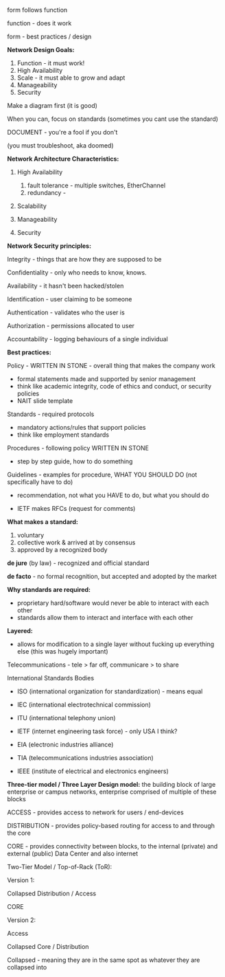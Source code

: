 form follows function

  

function - does it work

form - best practices / design

  

**Network Design Goals:**

  

1. Function - it must work!
2. High Availability
3. Scale - it must able to grow and adapt
4. Manageability
5. Security

  

Make a diagram first (it is good)

  

When you can, focus on standards (sometimes you cant use the standard)

  

DOCUMENT - you're a fool if you don't

(you must troubleshoot, aka doomed)

  

**Network Architecture Characteristics:**

  

1. High Availability
    
    1. fault tolerance - multiple switches, EtherChannel
    2. redundancy -
2. Scalability
3. Manageability
4. Security

  

**Network Security principles:**

  

Integrity - things that are how they are supposed to be

Confidentiality - only who needs to know, knows.

Availability - it hasn't been hacked/stolen

  

Identification - user claiming to be someone

Authentication - validates who the user is

Authorization - permissions allocated to user

Accountability - logging behaviours of a single individual

  

**Best practices:**

Policy - WRITTEN IN STONE - overall thing that makes the company work

- formal statements made and supported by senior management
- think like academic integrity, code of ethics and conduct, or security policies
- NAIT slide template

Standards - required protocols

- mandatory actions/rules that support policies
- think like employment standards

Procedures - following policy WRITTEN IN STONE

- step by step guide, how to do something

Guidelines - examples for procedure, WHAT YOU SHOULD DO (not specifically have to do)

- recommendation, not what you HAVE to do, but what you should do

  

- IETF makes RFCs (request for comments)

  

**What makes a standard:**

1. voluntary
2. collective work & arrived at by consensus
3. approved by a recognized body

  

**de jure** (by law) - recognized and official standard

**de facto** - no formal recognition, but accepted and adopted by the market

  

**Why standards are required:**

- proprietary hard/software would never be able to interact with each other
- standards allow them to interact and interface with each other

  

**Layered:**

- allows for modification to a single layer without fucking up everything else (this was hugely important)

  

Telecommunications - tele > far off, communicare > to share

  

International Standards Bodies

- ISO (international organization for standardization) - means equal
- IEC (international electrotechnical commission)
- ITU (international telephony union)

  

- IETF (internet engineering task force) - only USA I think?
- EIA (electronic industries alliance)
- TIA (telecommunications industries association)
- IEEE (institute of electrical and electronics engineers)

  

**Three-tier model / Three Layer Design model:** the building block of large enterprise or campus networks, enterprise comprised of multiple of these blocks

  

ACCESS - provides access to network for users / end-devices

DISTRIBUTION - provides policy-based routing for access to and through the core

CORE - provides connectivity between blocks, to the internal (private) and external (public) Data Center and also internet

  

Two-Tier Model / Top-of-Rack (ToR):

  

Version 1:

Collapsed Distribution / Access

CORE

  

Version 2:

Access

Collapsed Core / Distribution

  

Collapsed - meaning they are in the same spot as whatever they are collapsed into